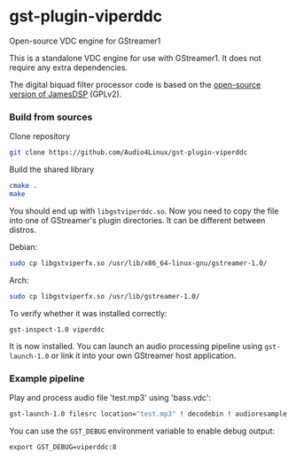 # gst-plugin-viperddc
Open-source VDC engine for GStreamer1

This is a standalone VDC engine for use with GStreamer1.
It does not require any extra dependencies.

The digital biquad filter processor code is based on the [open-source version of JamesDSP](https://github.com/james34602/JamesDSPManager/blob/master/Open_source_edition/Audio_Engine/eclipse_libjamesdsp_free_bp/jni/vdc.c) (GPLv2).

### Build from sources
Clone repository
```bash
git clone https://github.com/Audio4Linux/gst-plugin-viperddc
```

Build the shared library
```bash
cmake .
make
```

You should end up with `libgstviperddc.so`.
Now you need to copy the file into one of GStreamer's plugin directories. It can be different between distros.

Debian:
```bash
sudo cp libgstviperfx.so /usr/lib/x86_64-linux-gnu/gstreamer-1.0/  
```
Arch:
```bash
sudo cp libgstviperfx.so /usr/lib/gstreamer-1.0/  
```

To verify whether it was installed correctly:
```
gst-inspect-1.0 viperddc
```

It is now installed. You can launch an audio processing pipeline using `gst-launch-1.0` or link it into your own GStreamer host application.

### Example pipeline
Play and process audio file 'test.mp3' using 'bass.vdc':
```bash
gst-launch-1.0 filesrc location="test.mp3" ! decodebin ! audioresample ! audioconvert ! viperddc ddc-enable="true" ddc-file="bass.vdc" ! autoaudiosink
```

You can use the `GST_DEBUG` environment variable to enable debug output:
```
export GST_DEBUG=viperddc:8
```
